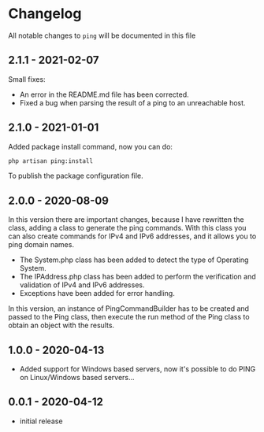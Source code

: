 # Changelog

All notable changes to `ping` will be documented in this file

## 2.1.1 - 2021-02-07

Small fixes:

- An error in the README.md file has been corrected.
- Fixed a bug when parsing the result of a ping to an unreachable host.

## 2.1.0 - 2021-01-01

Added package install command, now you can do:

```bash
php artisan ping:install
```

To publish the package configuration file.

## 2.0.0 - 2020-08-09

In this version there are important changes, because I have rewritten the class, adding a class to generate the ping commands. With this class you can also create commands for IPv4 and IPv6 addresses, and it allows you to ping domain names.

- The System.php class has been added to detect the type of Operating System.
- The IPAddress.php class has been added to perform the verification and validation of IPv4 and IPv6 addresses.
- Exceptions have been added for error handling.

In this version, an instance of PingCommandBuilder has to be created and passed to the Ping class, then execute the run method of the Ping class to obtain an object with the results.

## 1.0.0 - 2020-04-13

- Added support for Windows based servers, now it's possible to do PING on Linux/Windows based servers...

## 0.0.1 - 2020-04-12

- initial release
